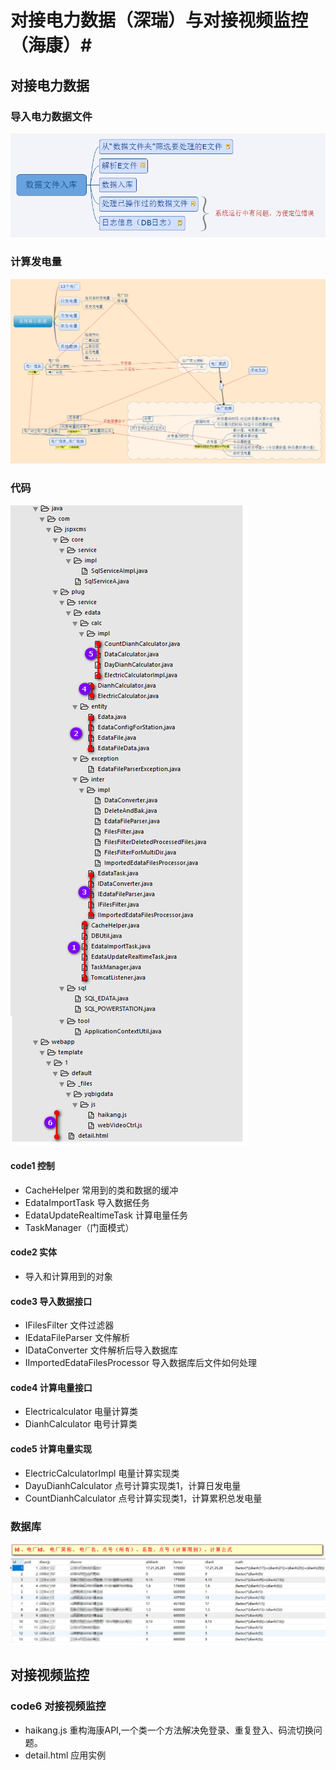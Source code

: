 # 对接电力数据（深瑞）与对接视频监控（海康）#

## 对接电力数据
### 导入电力数据文件
![导入edata](https://github.com/wshb2154/edata/blob/master/imgs/E数据-文件解析和入库.png?raw=true)
### 计算发电量
![计算发电量电量](https://github.com/wshb2154/edata/blob/master/imgs/E数据-数据计算和处理.png?raw=true)
### 代码
![计算发电量电量](https://github.com/wshb2154/edata/blob/master/imgs/pic1.jpg?raw=true)
#### code1 控制
- CacheHelper 常用到的类和数据的缓冲
- EdataImportTask 导入数据任务
- EdataUpdateRealtimeTask 计算电量任务
- TaskManager（门面模式）
#### code2 实体
- 导入和计算用到的对象
#### code3 导入数据接口
- IFilesFilter 文件过滤器
- IEdataFileParser 文件解析
- IDataConverter 文件解析后导入数据库
- IImportedEdataFilesProcessor 导入数据库后文件如何处理
#### code4 计算电量接口
- Electricalculator 电量计算类
- DianhCalculator 电号计算类
#### code5 计算电量实现
- ElectricCalculatorImpl 电量计算实现类
- DayuDianhCalculator 点号计算实现类1，计算日发电量
- CountDianhCalculator 点号计算实现类1，计算累积总发电量

### 数据库
![计算发电量电量](https://github.com/wshb2154/edata/blob/master/imgs/pic2.jpg?raw=true)

## 对接视频监控

### code6 对接视频监控
- haikang.js 重构海康API,一个类一个方法解决免登录、重复登入、码流切换问题。
- detail.html 应用实例
